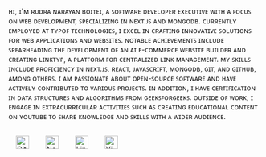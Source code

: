 ʜɪ, ɪ'ᴍ ʀᴜᴅʀᴀ ɴᴀʀᴀʏᴀɴ ʙᴏɪᴛᴇɪ, ᴀ ꜱᴏꜰᴛᴡᴀʀᴇ ᴅᴇᴠᴇʟᴏᴘᴇʀ ᴇxᴇᴄᴜᴛɪᴠᴇ ᴡɪᴛʜ ᴀ ꜰᴏᴄᴜꜱ ᴏɴ ᴡᴇʙ ᴅᴇᴠᴇʟᴏᴘᴍᴇɴᴛ, ꜱᴘᴇᴄɪᴀʟɪᴢɪɴɢ ɪɴ ɴᴇxᴛ.ᴊꜱ ᴀɴᴅ ᴍᴏɴɢᴏᴅʙ. ᴄᴜʀʀᴇɴᴛʟʏ ᴇᴍᴘʟᴏʏᴇᴅ ᴀᴛ ᴛʏᴘᴏꜰ ᴛᴇᴄʜɴᴏʟᴏɢɪᴇꜱ, ɪ ᴇxᴄᴇʟ ɪɴ ᴄʀᴀꜰᴛɪɴɢ ɪɴɴᴏᴠᴀᴛɪᴠᴇ ꜱᴏʟᴜᴛɪᴏɴꜱ ꜰᴏʀ ᴡᴇʙ ᴀᴘᴘʟɪᴄᴀᴛɪᴏɴꜱ ᴀɴᴅ ᴡᴇʙꜱɪᴛᴇꜱ. ɴᴏᴛᴀʙʟᴇ ᴀᴄʜɪᴇᴠᴇᴍᴇɴᴛꜱ ɪɴᴄʟᴜᴅᴇ ꜱᴘᴇᴀʀʜᴇᴀᴅɪɴɢ ᴛʜᴇ ᴅᴇᴠᴇʟᴏᴘᴍᴇɴᴛ ᴏꜰ ᴀɴ ᴀɪ ᴇ-ᴄᴏᴍᴍᴇʀᴄᴇ ᴡᴇʙꜱɪᴛᴇ ʙᴜɪʟᴅᴇʀ ᴀɴᴅ ᴄʀᴇᴀᴛɪɴɢ ʟɪɴᴋᴛʏᴘ, ᴀ ᴘʟᴀᴛꜰᴏʀᴍ ꜰᴏʀ ᴄᴇɴᴛʀᴀʟɪᴢᴇᴅ ʟɪɴᴋ ᴍᴀɴᴀɢᴇᴍᴇɴᴛ. ᴍʏ ꜱᴋɪʟʟꜱ ɪɴᴄʟᴜᴅᴇ ᴘʀᴏꜰɪᴄɪᴇɴᴄʏ ɪɴ ɴᴇxᴛ.ᴊꜱ, ʀᴇᴀᴄᴛ, ᴊᴀᴠᴀꜱᴄʀɪᴘᴛ, ᴍᴏɴɢᴏᴅʙ, ɢɪᴛ, ᴀɴᴅ ɢɪᴛʜᴜʙ, ᴀᴍᴏɴɢ ᴏᴛʜᴇʀꜱ. ɪ ᴀᴍ ᴘᴀꜱꜱɪᴏɴᴀᴛᴇ ᴀʙᴏᴜᴛ ᴏᴘᴇɴ-ꜱᴏᴜʀᴄᴇ ꜱᴏꜰᴛᴡᴀʀᴇ ᴀɴᴅ ʜᴀᴠᴇ ᴀᴄᴛɪᴠᴇʟʏ ᴄᴏɴᴛʀɪʙᴜᴛᴇᴅ ᴛᴏ ᴠᴀʀɪᴏᴜꜱ ᴘʀᴏᴊᴇᴄᴛꜱ. ɪɴ ᴀᴅᴅɪᴛɪᴏɴ, ɪ ʜᴀᴠᴇ ᴄᴇʀᴛɪꜰɪᴄᴀᴛɪᴏɴ ɪɴ ᴅᴀᴛᴀ ꜱᴛʀᴜᴄᴛᴜʀᴇꜱ ᴀɴᴅ ᴀʟɢᴏʀɪᴛʜᴍꜱ ꜰʀᴏᴍ ɢᴇᴇᴋꜱꜰᴏʀɢᴇᴇᴋꜱ. ᴏᴜᴛꜱɪᴅᴇ ᴏꜰ ᴡᴏʀᴋ, ɪ ᴇɴɢᴀɢᴇ ɪɴ ᴇxᴛʀᴀᴄᴜʀʀɪᴄᴜʟᴀʀ ᴀᴄᴛɪᴠɪᴛɪᴇꜱ ꜱᴜᴄʜ ᴀꜱ ᴄʀᴇᴀᴛɪɴɢ ᴇᴅᴜᴄᴀᴛɪᴏɴᴀʟ ᴄᴏɴᴛᴇɴᴛ ᴏɴ ʏᴏᴜᴛᴜʙᴇ ᴛᴏ ꜱʜᴀʀᴇ ᴋɴᴏᴡʟᴇᴅɢᴇ ᴀɴᴅ ꜱᴋɪʟʟꜱ ᴡɪᴛʜ ᴀ ᴡɪᴅᴇʀ ᴀᴜᴅɪᴇɴᴄᴇ.



<img align="left" alt="Git" width="26px" style="padding:15px;" src="https://cdn.jsdelivr.net/gh/devicons/devicon/icons/git/git-original.svg" />
<img align="left" alt="NodeJS" width="26px" style="padding:15px;" src="https://cdn.jsdelivr.net/gh/devicons/devicon/icons/nodejs/nodejs-original.svg" />
<img align="left" alt="Linux" width="26px" style="padding:15px;" src="https://cdn.jsdelivr.net/gh/devicons/devicon/icons/linux/linux-original.svg" />
<img align="left" alt="Vim" width="26px" style="padding:15px;" src="https://cdn.jsdelivr.net/gh/devicons/devicon/icons/vim/vim-original.svg" />
<br />
<br />
